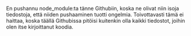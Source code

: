 En pushannu node_module:ta tänne Githubiin, koska ne olivat niin isoja tiedostoja, että niiden pushaaminen tuotti ongelmia. Toivottavasti tämä ei haittaa, koska täällä Githubissa pitöisi kuitenkin olla kaikki tiedostot, joihin olen itse kirjoittanut koodia.
